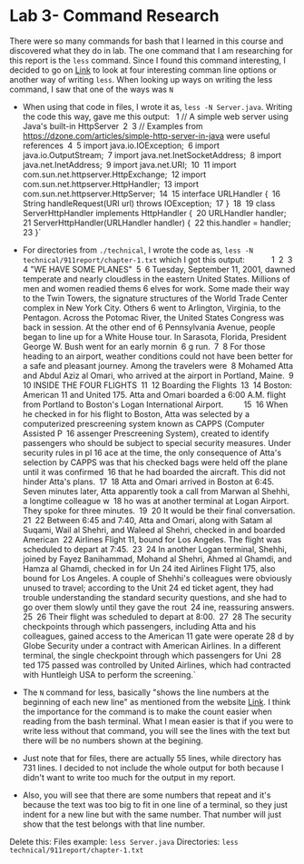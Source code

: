 # Lab 3- Command Research

There were so many commands for bash that I learned in this course and discovered what they do in lab. The one command that I am researching for this report is the `less` command.
Since I found this command interesting, I decided to go on [Link](https://phoenixnap.com/kb/less-command-in-linux) to look at four interesting comman line options or another way of writing `less`.
When looking up ways on writing the less command, I saw that one of the ways was `N`
- When using that code in files, I wrote it as, `less -N Server.java`. Writing the code this way, gave me this output: `
`1 // A simple web server using Java's built-in HttpServer`
      `2`
      `3 // Examples from https://dzone.com/articles/simple-http-server-in-java were useful references`
      `4`
      `5 import java.io.IOException;`
      `6 import java.io.OutputStream;`
      `7 import java.net.InetSocketAddress;`
      `8 import java.net.InetAddress;`
      `9 import java.net.URI;`
     `10`
     `11 import com.sun.net.httpserver.HttpExchange;`
     `12 import com.sun.net.httpserver.HttpHandler;`
     `13 import com.sun.net.httpserver.HttpServer;`
     `14`
     `15 interface URLHandler {`
     `16     String handleRequest(URI url) throws IOException;`
     `17 }`
     `18`
     `19 class ServerHttpHandler implements HttpHandler {`
     `20     URLHandler handler;`
     `21     ServerHttpHandler(URLHandler handler) {`
     `22       this.handler = handler;`
     `23     }`
     
- For directories from `./technical`, I wrote the code as, `less -N technical/911report/chapter-1.txt` which I got this output:
`      `1`
      `2`
      `3`
      `4 "WE HAVE SOME PLANES"`
      `5`
      `6     Tuesday, September 11, 2001, dawned temperate and nearly cloudless in the eastern United States. Millions of men and women readied thems      6 elves for work. Some made their way to the Twin Towers, the signature structures of the World Trade Center complex in New York City. Others       6 went to Arlington, Virginia, to the Pentagon. Across the Potomac River, the United States Congress was back in session. At the other end of       6 Pennsylvania Avenue, people began to line up for a White House tour. In Sarasota, Florida, President George W. Bush went for an early mornin`
      `6 g run.`
      `7`
      `8     For those heading to an airport, weather conditions could not have been better for a safe and pleasant journey. Among the travelers were`
      `8  Mohamed Atta and Abdul Aziz al Omari, who arrived at the airport in Portland, Maine.`
      `9`
     `10 INSIDE THE FOUR FLIGHTS`
     `11`
     `12 Boarding the Flights`
     `13`
     `14     Boston: American 11 and United 175. Atta and Omari boarded a 6:00 A.M. flight from Portland to Boston's Logan International Airport.`    
     `15`
     `16     When he checked in for his flight to Boston, Atta was selected by a computerized prescreening system known as CAPPS (Computer Assisted P`
     `16 assenger Prescreening System), created to identify passengers who should be subject to special security measures. Under security rules in pl     16 ace at the time, the only consequence of Atta's selection by CAPPS was that his checked bags were held off the plane until it was confirmed`
     `16 that he had boarded the aircraft. This did not hinder Atta's plans.`
     `17`
     `18     Atta and Omari arrived in Boston at 6:45. Seven minutes later, Atta apparently took a call from Marwan al Shehhi, a longtime colleague w`
     `18 ho was at another terminal at Logan Airport. They spoke for three minutes.`
     `19`
     `20     It would be their final conversation.`
     `21`
     `22     Between 6:45 and 7:40, Atta and Omari, along with Satam al Suqami, Wail al Shehri, and Waleed al Shehri, checked in and boarded American`
     `22  Airlines Flight 11, bound for Los Angeles. The flight was scheduled to depart at 7:45.`
     `23`
     `24     In another Logan terminal, Shehhi, joined by Fayez Banihammad, Mohand al Shehri, Ahmed al Ghamdi, and Hamza al Ghamdi, checked in for Un     24 ited Airlines Flight 175, also bound for Los Angeles. A couple of Shehhi's colleagues were obviously unused to travel; according to the Unit     24 ed ticket agent, they had trouble understanding the standard security questions, and she had to go over them slowly until they gave the rout`
     `24 ine, reassuring answers.`
     `25`
     `26     Their flight was scheduled to depart at 8:00.`
     `27`
     `28     The security checkpoints through which passengers, including Atta and his colleagues, gained access to the American 11 gate were operate     28 d by Globe Security under a contract with American Airlines. In a different terminal, the single checkpoint through which passengers for Uni`
     `28 ted 175 passed was controlled by United Airlines, which had contracted with Huntleigh USA to perform the screening.`

- The `N` command for less, basically "shows the line numbers at the beginning of each new line" as mentioned from the website [Link](https://phoenixnap.com/kb/less-command-in-linux). I think the importance for the command is to make the count easier when reading from the bash terminal. What I mean easier is that if you were to write less without that command, you will see the lines with the text but there will be no numbers shown at the begining.
- Just note that for files, there are actually 55 lines, while directory has 731 lines. I decided to not include the whole output for both because I didn't want to write too much for the output in my report.
- Also, you will see that there are some numbers that repeat and it's because the text was too big to fit in one line of a terminal, so they just indent for a new line but with the same number. That number will just show that the test belongs with that line number.



Delete this: Files example: `less Server.java`   Directories: `less technical/911report/chapter-1.txt`
